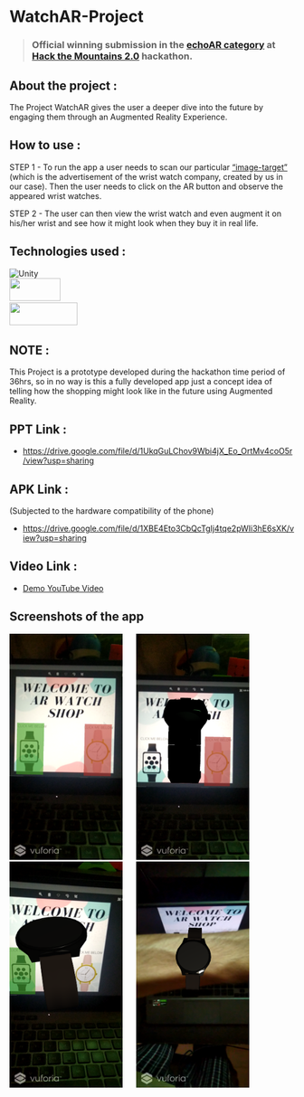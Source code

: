 # WatchAR-Project

> ### Official winning submission in the [echoAR category](https://twitter.com/wilder569/status/1416516166726479872?s=20) at [Hack the Mountains 2.0](https://hackthemountain.tech/) hackathon. 

## About the project : 
 The Project WatchAR gives the user a deeper dive into the future by engaging them through an Augmented Reality Experience.

## How to use : 
 STEP 1 - To run the app a user needs to scan our particular [“image-target”](https://github.com/Dhruv-194/WatchAR-Project/blob/master/Image%20Target/WElcome_to_ar_watch_shop.png) (which is the advertisement of the wrist watch company, created by us in our case). Then the user needs to click on the AR button and observe the appeared wrist watches.
 
 STEP 2 - The user can then view the wrist watch and even augment it on his/her wrist and see how it might look when they buy it in real life. 

## Technologies used : 
![Unity](https://img.shields.io/badge/unity-%23000000.svg?style=for-the-badge&logo=unity&logoColor=white)
<br>
[<img src="https://static.wixstatic.com/media/c42fea_d1fbddac9a524f16b3d4456d639b444a~mv2.png/v1/fill/w_750,h_375,al_c/c42fea_d1fbddac9a524f16b3d4456d639b444a~mv2.png" width="90" height="40">](https://www.echoar.xyz/)
<br>
[<img src="https://raw.githubusercontent.com/iamchathu/awesome-vuforia/master/vuforia-color.png" width="120" height="40">](https://vuforia.com/)

## NOTE : 
This Project is a prototype developed during the hackathon time period of 36hrs, so in no way is this a fully developed app just a concept idea of telling how the shopping might look like in the future using Augmented Reality. 

## PPT Link :
- https://drive.google.com/file/d/1UkqGuLChov9Wbi4jX_Eo_OrtMv4coO5r/view?usp=sharing

## APK Link : 
(Subjected to the hardware compatibility of the phone) 
- https://drive.google.com/file/d/1XBE4Eto3CbQcTgIj4tqe2pWIi3hE6sXK/view?usp=sharing

## Video Link : 
- [Demo YouTube Video](https://youtu.be/cCqubOFKuk8)

## Screenshots of the app 

<img src = "Screenshots/Screenshot_20210627-120757.png" width = "200" height = "400" > <img src = "Screenshots/Screenshot_20210627-120817.png" width = "200" height = "400" hspace="20"> 
<br>
<img src = "Screenshots/Screenshot_20210627-120925.png" width = "200" height = "400" > <img src = "Screenshots/Screenshot_20210627-122930.png" width = "200" height = "400" hspace="20">

